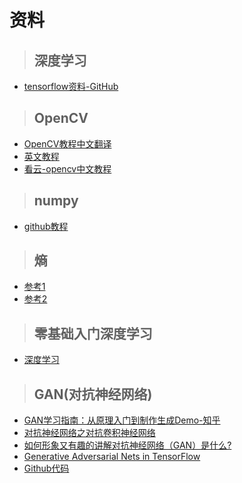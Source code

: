 # 资料
>## 深度学习
-  [tensorflow资料-GitHub](https://github.com/MachineLP/Tensorflow-)

>## OpenCV
- [OpenCV教程中文翻译](https://www.cnblogs.com/Undo-self-blog/p/8423851.html)
- [英文教程](https://docs.opencv.org/3.2.0/d6/d00/tutorial_py_root.html)
- [看云-opencv中文教程](https://www.kancloud.cn/aollo/aolloopencv/269602)

>## numpy
- [github教程](http://cs231n.github.io/python-numpy-tutorial/)

>## 熵
- [参考1](https://blog.csdn.net/tsyccnh/article/details/79163834)
- [参考2](https://blog.csdn.net/rtygbwwwerr/article/details/50778098)

>## 零基础入门深度学习
- [深度学习](https://www.zybuluo.com/hanbingtao/note/433855)

>## GAN(对抗神经网络)
- [GAN学习指南：从原理入门到制作生成Demo-知乎](https://zhuanlan.zhihu.com/p/24767059)
- [对抗神经网络之对抗卷积神经网络](https://blog.csdn.net/u013139259/article/details/53590536)
- [如何形象又有趣的讲解对抗神经网络（GAN）是什么?](https://www.zhihu.com/question/63493495)
- [Generative Adversarial Nets in TensorFlow](https://wiseodd.github.io/techblog/2016/09/17/gan-tensorflow/)
- [Github代码](https://github.com/zhangqianhui/Conditional-GAN)
